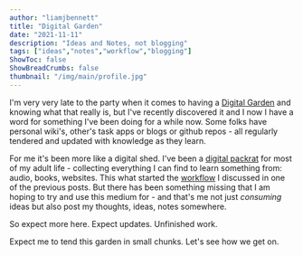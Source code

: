 ```yaml
---
author: "liamjbennett"
title: "Digital Garden"
date: "2021-11-11"
description: "Ideas and Notes, not blogging"
tags: ["ideas","notes","workflow","blogging"]
ShowToc: false
ShowBreadCrumbs: false
thumbnail: "/img/main/profile.jpg"
---
```


I'm very very late to the party when it comes to having a [Digital Garden](https://www.technologyreview.com/2020/09/03/1007716/digital-gardens-let-you-cultivate-your-own-little-bit-of-the-internet/) and knowing what that really is, but I've recently discovered it and I now I have a word for something I've been doing for a while now. Some folks have personal wiki's, other's task apps or blogs or github repos - all regularly tendered and updated with knowledge as they learn.

For me it's been more like a digital shed. I've been a [digital packrat](https://www.cobizmag.com/the-rise-and-demise-of-the-digital-packrat/) for most of my adult life - collecting everything I can find to learn something from: audio, books, websites. This what started the [workflow](https://www.liamjbennett.me/posts/2021-08-21-explaining-my-workflow/) I discussed in one of the previous posts. But there has been something missing that I am hoping to try and use this medium for - and that's me not just *consuming* ideas but also post my thoughts, ideas, notes somewhere.

So expect more here. Expect updates. Unfinished work.

Expect me to tend this garden in small chunks. Let's see how we get on.